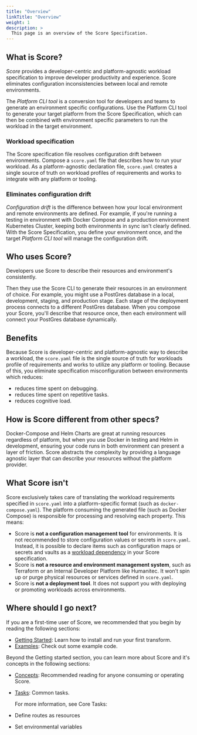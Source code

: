 ```yaml
---
title: "Overview"
linkTitle: "Overview"
weight: 1
description: >
  This page is an overview of the Score Specification.
---
```


<!-- Configuration inconsistencies -->

## What is Score?

_Score_ provides a developer-centric and platform-agnostic workload specification to improve developer productivity and experience. Score eliminates configuration inconsistencies between local and remote environments.

The _Platform CLI tool_ is a conversion tool for developers and teams to generate an environment specific configurations. Use the Platform CLI tool to generate your target platform from the Score Specification, which can then be combined with environment specific parameters to run the workload in the target environment.

### Workload specification

The Score specification file resolves configuration drift between environments. Compose a `score.yaml` file that describes how to run your workload. As a platform-agnostic declaration file, `score.yaml` creates a single source of truth on workload profiles of requirements and works to integrate with any platform or tooling.

### Eliminates configuration drift

_Configuration drift_ is the difference between how your local environment and remote environments are defined. For example, if you're running a testing in environment with Docker Compose and a production environment Kubernetes Cluster, keeping both environments in sync isn't clearly defined. With the Score Specification, you define your environment once, and the target _Platform CLI tool_ will manage the configuration drift.

## Who uses Score?

Developers use Score to describe their resources and environment's consistently.

Then they use the Score CLI to generate their resources in an environment of choice. For example, you might use a PostGres database in a local, development, staging, and production stage. Each stage of the deployment process connects to a different PostGres database. When you compose your Score, you'll describe that resource once, then each environment will connect your PostGres database dynamically.

## Benefits

Because Score is developer-centric and platform-agnostic way to describe a workload, the `score.yaml` file is the single source of truth for workloads profile of requirements and works to utilize any platform or tooling. Because of this, you eliminate specification misconfiguration between environments which reduces:

- reduces time spent on debugging.
- reduces time spent on repetitive tasks.
- reduces cognitive load.

## How is Score different from other specs?

Docker-Compose and Helm Charts are great at running resources regardless of platform, but when you use Docker in testing and Helm in development, ensuring your code runs in both environment can present a layer of friction. Score abstracts the complexity by providing a language agnostic layer that can describe your resources without the platform provider.

## What Score isn't

Score exclusively takes care of translating the workload requirements specified in `score.yaml` into a platform-specific format (such as `docker-compose.yaml`). The platform consuming the generated file (such as Docker Compose) is responsible for processing and resolving each property. This means:

- Score is **not a configuration management tool** for environments. It is not recommended to store configuration values or secrets in `score.yaml`. Instead, it is possible to declare items such as configuration maps or secrets and vaults as a [workload dependency](https://www.notion.so/Score-Philosophy-Concepts-dc837c02120047d49b68342768341573) in your Score specification.
- Score is **not a resource and environment management system**, such as Terraform or an Internal Developer Platform like Humanitec. It won’t spin up or purge physical resources or services defined in `score.yaml`.
- Score is **not a deployment tool**. It does not support you with deploying or promoting workloads across environments.

## Where should I go next?

If you are a first-time user of Score, we recommended that you begin by reading the following sections:

- [Getting Started](/docs/getting-started/): Learn how to install and run your first transform.
- [Examples](/docs/examples/): Check out some example code.

Beyond the Getting started section, you can learn more about Score and it's concepts in the following sections:

- [Concepts](/docs/concepts): Recommended reading for anyone consuming or operating Score.
- [Tasks](/docs/tasks/): Common tasks.

  For more information, see Core Tasks:

- Define routes as resources
- Set environmental variables
